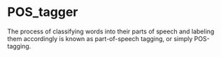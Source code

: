 # POS_tagger
The process of classifying words into their parts of speech and labeling them accordingly is known as part-of-speech tagging, or simply POS-tagging.
